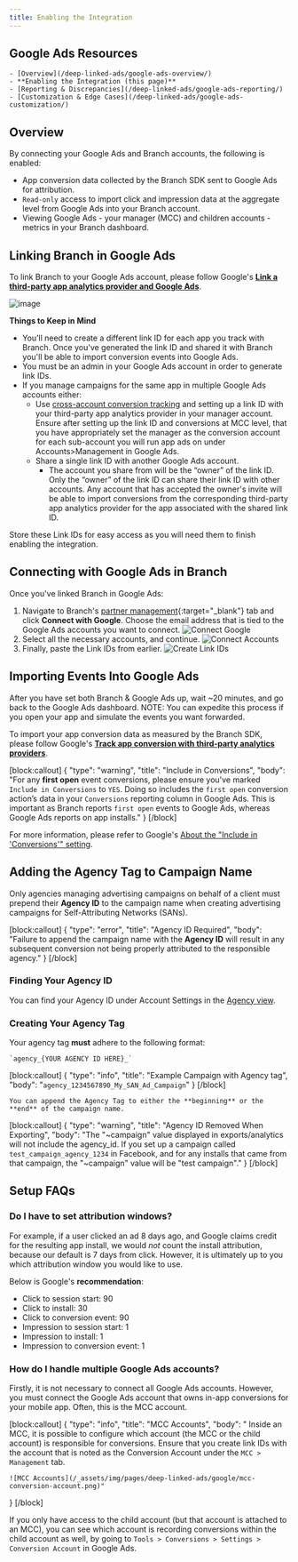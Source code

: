 ```yaml
---
title: Enabling the Integration
---
```


##  Google Ads Resources
	- [Overview](/deep-linked-ads/google-ads-overview/)
	- **Enabling the Integration (this page)**
	- [Reporting & Discrepancies](/deep-linked-ads/google-ads-reporting/)
	- [Customization & Edge Cases](/deep-linked-ads/google-ads-customization/)

## Overview

By connecting your Google Ads and Branch accounts, the following is enabled:

- App conversion data collected by the Branch SDK sent to Google Ads for attribution.
- `Read-only` access to import click and impression data at the aggregate level from Google Ads into your Branch account.
- Viewing Google Ads - your manager (MCC) and children accounts - metrics in your Branch dashboard.

## Linking Branch in Google Ads

To link Branch to your Google Ads account, please follow Google's <notranslate>**[Link a third-party app analytics provider and Google Ads](https://support.google.com/google-ads/answer/7365001?hl=en&ref_topic=7280929)**</notranslate>.

![image](/_assets/img/pages/deep-linked-ads/google/google-ads-aap.png)

**Things to Keep in Mind**

- You’ll need to create a different link ID for each app you track with Branch. Once you've generated the link ID and shared it with Branch you'll be able to import conversion events into Google Ads.
- You must be an admin in your Google Ads account in order to generate link IDs.
- If you manage campaigns for the same app in multiple Google Ads accounts either:
	- Use [cross-account conversion tracking](https://support.google.com/google-ads/answer/3030657) and setting up a link ID with your third-party app analytics provider in your manager account. Ensure after setting up the link ID and conversions at MCC level, that you have appropriately set the manager as the conversion account for each sub-account you will run app ads on under Accounts>Management in Google Ads.
	- Share a single link ID with another Google Ads account.
		- The account you share from will be the “owner” of the link ID. Only the “owner” of the link ID can share their link ID with other accounts. Any account that has accepted the owner's invite will be able to import conversions from the corresponding third-party app analytics provider for the app associated with the shared link ID.

Store these Link IDs for easy access as you will need them to finish enabling the integration.

## Connecting with Google Ads in Branch

Once you've linked Branch in Google Ads:

1. Navigate to Branch's [partner management](https://dashboard.branch.io/ads/partner-management){:target="\_blank"} tab and click <notranslate>**Connect with Google**</notranslate>. Choose the email address that is tied to the Google Ads accounts you want to connect.
![Connect Google](/_assets/img/pages/deep-linked-ads/google/connect-with-google.png)
1. Select all the necessary accounts, and continue.
![Connect Accounts](/_assets/img/pages/deep-linked-ads/google/connect-accounts.png)
1. Finally, paste the Link IDs from earlier.
![Create Link IDs](/_assets/img/pages/deep-linked-ads/google/link-ids.png)

## Importing Events Into Google Ads

After you have set both Branch & Google Ads up, wait ~20 minutes, and go back to the Google Ads dashboard. NOTE: You can expedite this process if you open your app and simulate the events you want forwarded.

To import your app conversion data as measured by the Branch SDK, please follow Google's <notranslate>**[Track app conversion with third-party analytics providers](https://support.google.com/google-ads/answer/7382633)**</notranslate>.

[block:callout]
{
  "type": "warning",
  "title": "Include in Conversions",
  "body": "For any **first open** event conversions, please ensure you've marked `Include in Conversions` to `YES`. Doing so includes the `first open` conversion action’s data in your `Conversions` reporting column in Google Ads. This is important as Branch reports `first open` events to Google Ads, whereas Google Ads reports on app installs."
}
[/block]

For more information, please refer to Google's [About the "Include in 'Conversions'" setting](https://support.google.com/google-ads/answer/4677036?hl=en&co=ADWORDS.IsAWNCustomer%3Dtrue&oco=0).

## Adding the Agency Tag to Campaign Name

Only agencies managing advertising campaigns on behalf of a client must prepend their <notranslate>**Agency ID**</notranslate> to the campaign name when creating advertising campaigns for Self-Attributing Networks (SANs).

[block:callout]
{
  "type": "error",
  "title": "Agency ID Required",
  "body": "Failure to append the campaign name with the <notranslate>**Agency ID**</notranslate> will result in any subsequent conversion not being properly attributed to the responsible agency."
}
[/block]

### Finding Your Agency ID

You can find your Agency ID under Account Settings in the [Agency view](/dashboard/agency-view/#managing-your-agency-profile).

### Creating Your Agency Tag

Your agency tag **must** adhere to the following format:

	`agency_{YOUR AGENCY ID HERE}_`


[block:callout]
{
  "type": "info",
  "title": "Example Campaign with Agency tag",
  "body": "`agency_1234567890_My_SAN_Ad_Campaign`"
}
[/block]

	You can append the Agency Tag to either the **beginning** or the **end** of the campaign name.

[block:callout]
{
  "type": "warning",
  "title": "Agency ID Removed When Exporting",
  "body": "The "~campaign" value displayed in exports/analytics will not include the agency_id. If you set up a campaign called `test_campaign_agency_1234` in Facebook, and for any installs that came from that campaign, the "~campaign" value will be "test campaign"."
}
[/block]


## Setup FAQs

### Do I have to set attribution windows?

For example, if a user clicked an ad 8 days ago, and Google claims credit for the resulting app install, we would *not* count the install attribution, because our default is 7 days from click. However, it is ultimately up to you which attribution window you would like to use.

Below is Google's **recommendation**:

- Click to session start: 90
- Click to install: 30
- Click to conversion event: 90
- Impression to session start: 1
- Impression to install: 1
- Impression to conversion event: 1

### How do I handle multiple Google Ads accounts?

Firstly, it is not necessary to connect all Google Ads accounts. However, you must connect the Google Ads account that owns in-app conversions for your mobile app. Often, this is the MCC account.

[block:callout]
{
  "type": "info",
  "title": "MCC Accounts",
  "body": "
	Inside an MCC, it is possible to configure which account (the MCC or the child account) is responsible for conversions. Ensure that you create link IDs with the account that is noted as the Conversion Account under the `MCC > Management` tab.

	![MCC Accounts](/_assets/img/pages/deep-linked-ads/google/mcc-conversion-account.png)"
}
[/block]

If you only have access to the child account (but that account is attached to an MCC), you can see which account is recording conversions within the child account as well, by going to `Tools > Conversions > Settings > Conversion Account` in Google Ads.
